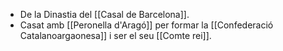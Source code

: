 - De la Dinastia del [[Casal de Barcelona]].
- Casat amb [[Peronella d'Aragó]] per formar la [[Confederació Catalanoargaonesa]] i ser el seu [[Comte rei]].